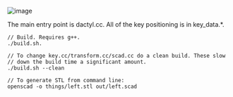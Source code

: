 ![image](https://i.redd.it/zhrj9a4d1gt41.jpg)

The main entry point is dactyl.cc. All of the key positioning is in key_data.*.

```
// Build. Requires g++.
./build.sh.

// To change key.cc/transform.cc/scad.cc do a clean build. These slow
// down the build time a significant amount.
./build.sh --clean

// To generate STL from command line:
openscad -o things/left.stl out/left.scad
```


